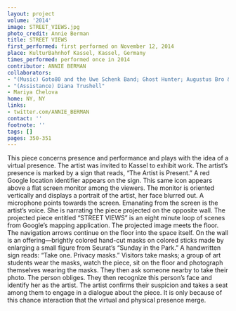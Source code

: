 ```yaml
---
layout: project
volume: '2014'
image: STREET_VIEWS.jpg
photo_credit: Annie Berman
title: STREET VIEWS
first_performed: first performed on November 12, 2014
place: KulturBahnhof Kassel, Kassel, Germany
times_performed: performed once in 2014
contributor: ANNIE BERMAN
collaborators:
- "(Music) Goto80 and the Uwe Schenk Band; Ghost Hunter; Augustus Bro & Gallery Six"
- "(Assistance) Diana Trushell"
- Mariya Chelova
home: NY, NY
links:
- twitter.com/ANNIE_BERMAN
contact: ''
footnote: ''
tags: []
pages: 350-351
---
```


This piece concerns presence and performance and plays with the idea of a virtual presence. The artist was invited to Kassel to exhibit work. The artist’s presence is marked by a sign that reads, “The Artist is Present.” A red Google location identifier appears on the sign. This same icon appears above a flat screen monitor among the viewers. The monitor is oriented vertically and displays a portrait of the artist, her face blurred out. A microphone points towards the screen. Emanating from the screen is the artist’s voice. She is narrating the piece projected on the opposite wall. The projected piece entitled “STREET VIEWS” is an eight minute loop of scenes from Google’s mapping application. The projected image meets the floor. The navigation arrows continue on the floor into the space itself. On the wall is an offering—brightly colored hand-cut masks on colored sticks made by enlarging a small figure from Seurat’s “Sunday in the Park.” A handwritten sign reads: “Take one. Privacy masks.” Visitors take masks; a group of art students wear the masks, watch the piece, sit on the floor and photograph themselves wearing the masks. They then ask someone nearby to take their photo. The person obliges. They then recognize this person’s face and identify her as the artist. The artist confirms their suspicion and takes a seat among them to engage in a dialogue about the piece. It is only because of this chance interaction that the virtual and physical presence merge.
